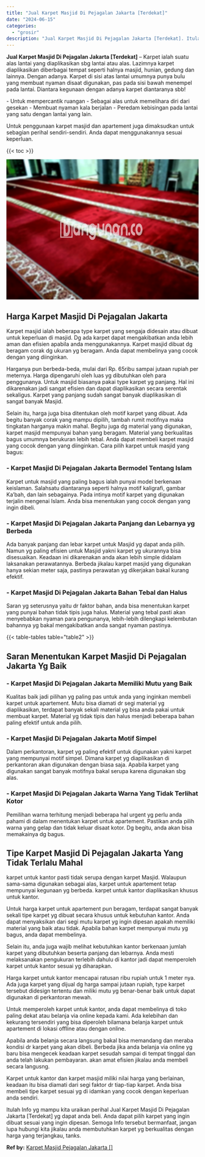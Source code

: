 ```yaml
---
title: "Jual Karpet Masjid Di Pejagalan Jakarta [Terdekat]"
date: "2024-06-15"
categories: 
  - "grosir"
description: "Jual Karpet Masjid Di Pejagalan Jakarta [Terdekat]. Itulah Info yg mampu kita uraikan perihal Jual Karpet Masjid Di Pejagalan Jakarta [Terdekat] yg dapat a..."
---
```


**Jual Karpet Masjid Di Pejagalan Jakarta \[Terdekat\]** – Karpet ialah suatu alas lantai yang diaplikasikan sbg lantai atau alas. Lazimnya karpet diaplikasikan diberbagai tempat seperti halnya masjid, hunian, gedung dan lainnya. Dengan adanya. Karpet di sisi atas lantai umumnya punya bulu yang membuat nyaman disaat digunakan, pas pada sisi bawah menempel pada lantai. Diantara kegunaan dengan adanya karpet diantaranya sbb!

\- Untuk mempercantik ruangan - Sebagai alas untuk memelihara diri dari gesekan - Membuat nyaman kala berjalan - Peredam kebisingan pada lantai yang satu dengan lantai yang lain.

Untuk penggunaan karpet masjid dan apartement juga dimaksudkan untuk sebagian perihal sendiri-sendiri. Anda dapat menggunakannya sesuai keperluan.

{{< toc >}}

![Jual Karpet Masjid Di Pejagalan Jakarta [Terdekat]](/images/grosir-karpet-murah-42.png)

## Harga Karpet Masjid Di Pejagalan Jakarta

Karpet masjid ialah beberapa type karpet yang sengaja didesain atau dibuat untuk keperluan di masjid. Dg ada karpet dapat mengakibatkan anda lebih aman dan efisien apabila anda menggunakannya. Karpet masjid dibuat dg beragam corak dg ukuran yg beragam. Anda dapat membelinya yang cocok dengan yang diinginkan.

Harganya pun berbeda-beda, mulai dari Rp. 65ribu sampai jutaan rupiah per meternya. Harga dipengaruhi oleh luas yg dibutuhkan oleh para penggunanya. Untuk masjid biasanya pakai type karpet yg panjang. Hal ini dikarenakan jadi sangat efisien dan dapat diaplikasikan secara serentak sekaligus. Karpet yang panjang sudah sangat banyak diaplikasikan di sangat banyak Masjid.

Selain itu, harga juga bisa ditentukan oleh motif karpet yang dibuat. Ada begitu banyak corak yang mampu dipilih, tambah rumit motifnya maka tingkatan harganya makin mahal. Begitu juga dg material yang digunakan, karpet masjid mempunyai bahan yang beragam. Material yang berkualitas bagus umumnya berukuran lebih tebal. Anda dapat membeli karpet masjid yang cocok dengan yang diinginkan. Cara pilih karpet untuk masjid yang bagus:

### \- Karpet Masjid Di Pejagalan Jakarta Bermodel Tentang Islam

Karpet untuk masjid yang paling bagus ialah punyai model berkenaan keislaman. Salahsatu diantaranya seperti halnya motif kaligrafi, gambar Ka’bah, dan lain sebagainya. Pada intinya motif karpet yang digunakan terjalin mengenai Islam. Anda bisa menentukan yang cocok dengan yang ingin dibeli.

### \- Karpet Masjid Di Pejagalan Jakarta Panjang dan Lebarnya yg Berbeda

Ada banyak panjang dan lebar karpet untuk Masjid yg dapat anda pilih. Namun yg paling efisien untuk Masjid yakni karpet yg ukurannya bisa disesuaikan. Keadaan ini dikarenakan anda akan lebih simple didalam laksanakan perawatannya. Berbeda jikalau karpet masjid yang digunakan hanya sekian meter saja, pastinya perawatan yg dikerjakan bakal kurang efektif.

### \- Karpet Masjid Di Pejagalan Jakarta Bahan Tebal dan Halus

Saran yg seterusnya yaitu dr faktor bahan, anda bisa menentukan karpet yang punyai bahan tidak tipis juga halus. Material yang tebal pasti akan menyebabkan nyaman para pengunanya, lebih-lebih dilengkapi kelembutan bahannya yg bakal mengakibatkan anda sangat nyaman pastinya.

{{< table-tables table="table2" >}}

## Saran Menentukan Karpet Masjid Di Pejagalan Jakarta Yg Baik

### \- Karpet Masjid Di Pejagalan Jakarta Memiliki Mutu yang Baik

Kualitas baik jadi pilihan yg paling pas untuk anda yang inginkan membeli karpet untuk apartement. Mutu bisa diamati dr segi material yg diaplikasikan, terdapat banyak sekali material yg bisa anda pakai untuk membuat karpet. Material yg tidak tipis dan halus menjadi beberapa bahan paling efektif untuk anda pilih.

### \- Karpet Masjid Di Pejagalan Jakarta Motif Simpel

Dalam perkantoran, karpet yg paling efektif untuk digunakan yakni karpet yang mempunyai motif simpel. Dimana karpet yg diaplikasikan di perkantoran akan digunakan dengan biasa saja. Apabila karpet yang digunakan sangat banyak motifnya bakal serupa karena digunakan sbg alas.

### \- Karpet Masjid Di Pejagalan Jakarta Warna Yang Tidak Terlihat Kotor

Pemilihan warna terhitung menjadi beberapa hal urgent yg perlu anda pahami di dalam menentukan karpet untuk apartement. Pastikan anda pilih warna yang gelap dan tidak keluar disaat kotor. Dg begitu, anda akan bisa memakainya dg bagus.

## Tipe Karpet Masjid Di Pejagalan Jakarta Yang Tidak Terlalu Mahal

karpet untuk kantor pasti tidak serupa dengan karpet Masjid. Walaupun sama-sama digunakan sebagai alas, karpet untuk apartement tetap mempunyai kegunaan yg berbeda. karpet untuk kantor diaplikasikan khusus untuk kantor.

Untuk harga karpet untuk apartement pun beragam, terdapat sangat banyak sekali tipe karpet yg dibuat secara khusus untuk kebutuhan kantor. Anda dapat menyaksikan dari segi mutu karpet yg ingin dipesan apakah memiliki material yang baik atau tidak. Apabila bahan karpet mempunyai mutu yg bagus, anda dapat membelinya.

Selain itu, anda juga wajib melihat kebutuhkan kantor berkenaan jumlah karpet yang dibutuhkan beserta panjang dan lebarnya. Anda mesti melaksanakan pengukuran terlebih dahulu di kantor jadi dapat memperoleh karpet untuk kantor sesuai yg diharapkan.

Harga karpet untuk kantor mencapai ratusan ribu rupiah untuk 1 meter nya. Ada juga karpet yang dijual dg harga sampai jutaan rupiah, type karpet tersebut didesign tertentu dan miliki mutu yg benar-benar baik untuk dapat digunakan di perkantoran mewah.

Untuk memperoleh karpet untuk kantor, anda dapat membelinya di toko paling dekat atau belanja via online kepada kami. Ada kelebihan dan kekurang tersendiri yang bisa diperoleh bilamana belanja karpet untuk apartement di lokasi offline atau dengan online.

Apabila anda belanja secara langsung bakal bisa memandang dan meraba kondisi dr karpet yang akan dibeli. Berbeda jika anda belanja via online yg baru bisa mengecek keadaan karpet sesudah sampai di tempat tinggal dan anda telah lakukan pembayaran. akan amat efisien jikalau anda membeli secara langusng.

Karpet untuk kantor dan karpet masjid miliki nilai harga yang berlainan, keadaan itu bisa diamati dari segi faktor dr tiap-tiap karpet. Anda bisa membeli tipe karpet sesuai yg di idamkan yang cocok dengan keperluan anda sendiri.

Itulah Info yg mampu kita uraikan perihal Jual Karpet Masjid Di Pejagalan Jakarta \[Terdekat\] yg dapat anda beli. Anda dapat pilih karpet yang ingin dibuat sesuai yang ingin dipesan. Semoga Info tersebut bermanfaat, jangan lupa hubungi kita jikalau anda membutuhkan karpet yg berkualitas dengan harga yang terjangkau, tanks.

**Ref by:**  [Karpet Masjid Pejagalan Jakarta []](https://id.wikipedia.org/wiki/Karpet)
